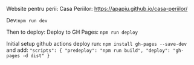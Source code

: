 Website pentru perii: Casa Periilor: https://apapiu.github.io/casa-periilor/


Dev:`npm run dev`

Then to deploy:
Deploy to GH Pages: `npm run deploy`

Initial setup github actions deploy run: `npm install gh-pages --save-dev` 
and add: ```"scripts": {
  "predeploy": "npm run build",
  "deploy": "gh-pages -d dist"
}```


